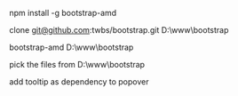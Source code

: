 npm install -g bootstrap-amd

clone git@github.com:twbs/bootstrap.git D:\www\bootstrap

bootstrap-amd D:\www\bootstrap

pick the files from D:\www\bootstrap

add tooltip as dependency to popover